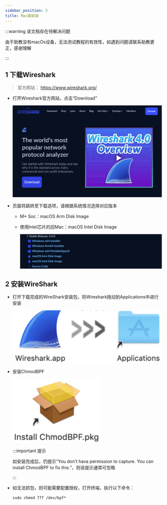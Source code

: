 ```yaml
---
sidebar_position: 3
title: Mac端安装
---
```


:::warning 该文档存在待解决问题

由于助教没有macOs设备，无法测试教程的有效性，如遇到问题请联系助教更正，感谢理解

:::

## 1 下载Wireshark

> 官方网站： https://www.wireshark.org/

* 打开Wireshark官方网站，点击“Download”

  ![image-20240905022017410](img/image-20240905022017410.png)

* 页面将跳转至下载选项，请根据系统情况选择对应版本
  * M* Soc：macOS Arm Disk Image
  
  * 使用Intel芯片的旧Mac：macOS Intel Disk Image
  
    ![image-20240905022127355](img/image-20240905022127355.png) 




##  2 安装WireShark

* 打开下载完成的WireShark安装包，将Wireshark拖动到Applications中进行安装

  ![image-20240905030522318](img/image-20240905030522318.png)

* 安装ChmodBPF

  ![image-20240905030602591](img/image-20240905030602591.png)

  :::important 提示

  如安装完成后，仍提示“You don’t hava permission to capture. You can install ChmodBPF to fix this.”，则该提示通常可忽略

  :::

* 如无法抓包，则可能需要配置授权，打开终端，执行以下命令：

  ```
  sudo chmod 777 /dev/bpf*
  ```

  